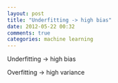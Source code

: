 ```yaml
---
layout: post
title: "Underfitting -> high bias"
date: 2012-05-22 00:32
comments: true
categories: machine learning
---
```


Underfitting -> high bias


Overfitting -> high variance

